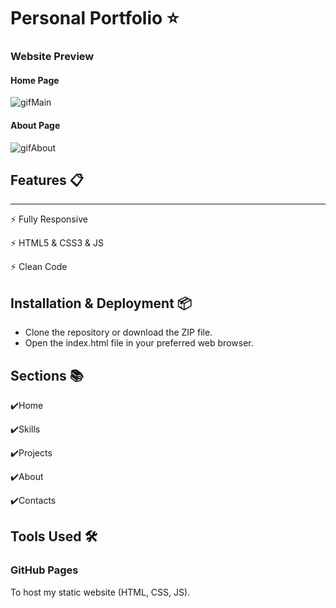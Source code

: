 # Personal Portfolio ⭐

<h3>Website Preview</h3>
<h4> Home Page</h4>


![gifMain](https://github.com/Nurmira16/Portfolio-website/assets/97220234/b6f8cd6c-da73-4f3d-ae59-93830f8e688e)
<h4>About Page</h4>

![gifAbout](https://github.com/Nurmira16/Portfolio-website/assets/97220234/d3ad2442-f44d-40dc-9540-72699ed562f6)
<h2>Features 📋</h2>
<hr>
<p>⚡️ Fully Responsive</p>
<p>⚡️ HTML5 & CSS3 & JS</p>
<p>⚡️ Clean Code</p> 
<h2> Installation & Deployment 📦 </h2>
<ul>
  <li>Clone the repository or download the ZIP file.</li>
   <li>Open the index.html file in your preferred web browser.</li>
  </ul>
  
  <h2>Sections 📚</h2>
  <p>✔️Home</p>
   <p>✔️Skills</p>
    <p>✔️Projects</p>
     <p>✔️About</p>
      <p>✔️Contacts</p>
      
  <h2>Tools Used 🛠️</h2>
  <p><h3>GitHub Pages</h3>To host my static website (HTML, CSS, JS).</p>
  
  
  
